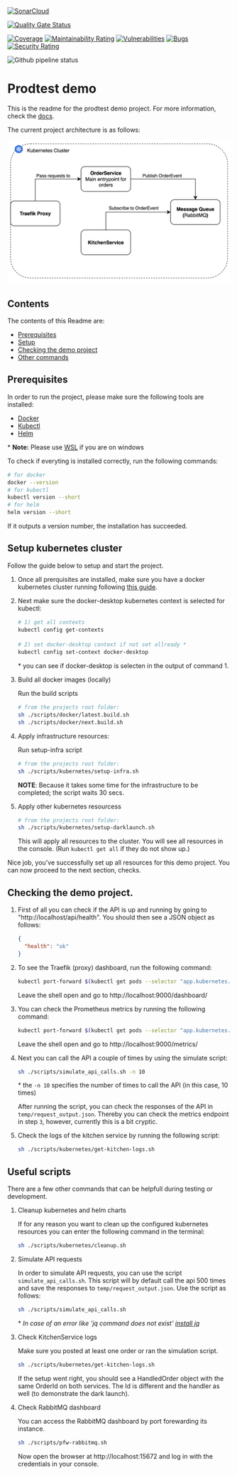 [![SonarCloud](https://sonarcloud.io/images/project_badges/sonarcloud-black.svg)](https://sonarcloud.io/summary/new_code?id=prodtest-demo)

[![Quality Gate Status](https://sonarcloud.io/api/project_badges/measure?project=prodtest-demo&metric=alert_status&token=9005461108c59dec16be6c57760d5aaaea5d6564)](https://sonarcloud.io/summary/new_code?id=prodtest-demo)

[![Coverage](https://sonarcloud.io/api/project_badges/measure?project=prodtest-demo&metric=coverage&token=9005461108c59dec16be6c57760d5aaaea5d6564)](https://sonarcloud.io/summary/new_code?id=prodtest-demo) [![Maintainability Rating](https://sonarcloud.io/api/project_badges/measure?project=prodtest-demo&metric=sqale_rating&token=9005461108c59dec16be6c57760d5aaaea5d6564)](https://sonarcloud.io/summary/new_code?id=prodtest-demo) [![Vulnerabilities](https://sonarcloud.io/api/project_badges/measure?project=prodtest-demo&metric=vulnerabilities&token=9005461108c59dec16be6c57760d5aaaea5d6564)](https://sonarcloud.io/summary/new_code?id=prodtest-demo) [![Bugs](https://sonarcloud.io/api/project_badges/measure?project=prodtest-demo&metric=bugs&token=9005461108c59dec16be6c57760d5aaaea5d6564)](https://sonarcloud.io/summary/new_code?id=prodtest-demo) [![Security Rating](https://sonarcloud.io/api/project_badges/measure?project=prodtest-demo&metric=security_rating&token=9005461108c59dec16be6c57760d5aaaea5d6564)](https://sonarcloud.io/summary/new_code?id=prodtest-demo)

![Github pipeline status](https://github.com/brdv/prodtest-demo/actions/workflows/pr-flow.yaml/badge.svg)

# Prodtest demo

This is the readme for the prodtest demo project. For more information, check the [docs](https://brdv.github.io/prodtest-docs).

The current project architecture is as follows:

![Project Architecture](./assets/simple-architecture-dl.png)

## Contents

The contents of this Readme are:

- [Prerequisites](#prerequisites)
- [Setup](#setup)
- [Checking the demo project](#checking-the-demo-project)
- [Other commands](#useful-scripts)

## Prerequisites

In order to run the project, please make sure the following tools are installed:

- [Docker](https://docs.docker.com/get-docker/)
- [Kubectl](https://kubernetes.io/docs/tasks/tools/)
- [Helm](https://helm.sh/docs/intro/install/)

\* **Note:** Please use [WSL](https://learn.microsoft.com/en-us/windows/wsl/install) if you are on windows

To check if everyting is installed correctly, run the following commands:

```bash
# for docker
docker --version
# for kubectl
kubectl version --short
# for helm
helm version --short
```

If it outputs a version number, the installation has succeeded.

## Setup kubernetes cluster

Follow the guide below to setup and start the project.

1.  Once all prerquisites are installed, make sure you have a docker kubernetes cluster running following [this guide](https://docs.docker.com/desktop/kubernetes/#enable-kubernetes).

2.  Next make sure the docker-desktop kubernetes context is selected for kubectl:

    ```bash
    # 1) get all contexts
    kubectl config get-contexts

    # 2) set docker-desktop context if not set allready *
    kubectl config set-context docker-desktop
    ```

    \* you can see if docker-desktop is selecten in the output of command 1.

3.  Build all docker images (locally)

    Run the build scripts

    ```bash
    # from the projects root folder:
    sh ./scripts/docker/latest.build.sh
    sh ./scripts/docker/next.build.sh
    ```

4.  Apply infrastructure resources:

    Run setup-infra script

    ```bash
    # from the projects root folder:
    sh ./scripts/kubernetes/setup-infra.sh
    ```

    **NOTE**: Because it takes some time for the infrastructure to be completed; the script waits 30 secs.

5.  Apply other kubernetes resourcess

    ```bash
    # from the projects root folder:
    sh ./scripts/kubernetes/setup-darklaunch.sh
    ```

    This will apply all resources to the cluster. You will see all resources in the console. (Run `kubectl get all` if they do not show up.)

Nice job, you've successfully set up all resources for this demo project. You can now proceed to the next section, checks.

## Checking the demo project.

1. First of all you can check if the API is up and running by going to "http://localhost/api/health". You should then see a JSON object as follows:

   ```json
   {
     "health": "ok"
   }
   ```

2. To see the Traefik (proxy) dashboard, run the following command:

   ```bash
   kubectl port-forward $(kubectl get pods --selector "app.kubernetes.io/name=traefik" --output=name) 9000:9000
   ```

   Leave the shell open and go to http://localhost:9000/dashboard/

3. You can check the Prometheus metrics by running the following command:

   ```bash
   kubectl port-forward $(kubectl get pods --selector "app.kubernetes.io/name=traefik" --output=name) 9000:9100
   ```

   Leave the shell open and go to http://localhost:9000/metrics/

4. Next you can call the API a couple of times by using the simulate script:

   ```bash
   sh ./scripts/simulate_api_calls.sh -n 10
   ```

   \* the `-n 10` specifies the number of times to call the API (in this case, 10 times)

   After running the script, you can check the responses of the API in `temp/request_output.json`. Thereby you can check the metrics endpoint in step `3`, however, currently this is a bit cryptic.

5. Check the logs of the kitchen service by running the following script:

   ```bash
   sh ./scripts/kubernetes/get-kitchen-logs.sh
   ```

## Useful scripts

There are a few other commands that can be helpfull during testing or development.

1. Cleanup kubernetes and helm charts

   If for any reason you want to clean up the configured kubernetes resources you can enter the following command in the terminal:

   ```bash
   sh ./scripts/kubernetes/cleanup.sh
   ```

2. Simulate API requests

   In order to simulate API requests, you can use the script `simulate_api_calls.sh`. This script will by default call the api 500 times and save the responses to `temp/request_output.json`.
   Use the script as follows:

   ```bash
   sh ./scripts/simulate_api_calls.sh
   ```

   \* _In case of an error like 'jq command does not exist' [install jq](https://stedolan.github.io/jq/download/)_

3. Check KitchenService logs

   Make sure you posted at least one order or ran the simulation script.

   ```bash
   sh ./scripts/kubernetes/get-kitchen-logs.sh
   ```

   If the setup went right, you should see a HandledOrder object with the same OrderId on both services. The Id is different and the handler as well (to demonstrate the dark launch).

4. Check RabbitMQ dashboard

   You can access the RabbitMQ dashboard by port forewarding its instance.

   ```bash
   sh ./scripts/pfw-rabbitmq.sh
   ```

   Now open the browser at http://localhost:15672 and log in with the credentials in your console.
